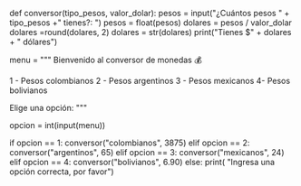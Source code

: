 def conversor(tipo_pesos, valor_dolar):
    pesos = input("¿Cuántos pesos " + tipo_pesos +" tienes?: ")
    pesos = float(pesos)
    dolares = pesos / valor_dolar
    dolares =round(dolares, 2)
    dolares = str(dolares)
    print("Tienes $" + dolares + " dólares")


menu = """
Bienvenido al conversor de monedas 💰

1 - Pesos colombianos 
2 - Pesos argentinos 
3 - Pesos mexicanos
4-  Pesos bolivianos

Elige una opción: """

opcion = int(input(menu))



if opcion == 1:
    conversor("colombianos", 3875)
elif opcion == 2:
    conversor("argentinos", 65)
elif opcion == 3:
    conversor("mexicanos", 24)
elif opcion == 4:
    conversor("bolivianos", 6.90)
else:
    print( "Ingresa una opción correcta, por favor")

